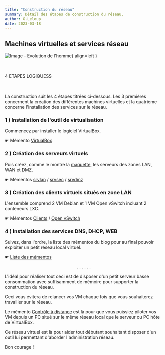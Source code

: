 ```yaml
---
title: "Construction du réseau"
summary: Détail des étapes de construction du réseau.
author: G.Leloup
date: 2023-03-18
---
```


## Machines virtuelles et services réseau

![Image - Evolution de l'homme](../images/2023/03/evolution.png){ align=left }

&nbsp;  
&nbsp;  
4 ETAPES LOGIQUESS  
&nbsp;  
&nbsp;

La construction suit les 4 étapes titrées ci-dessous. Les 3 premières concernent la création des différentes machines virtuelles et la quatrième concerne l'installation des services sur le réseau.

### 1 ) Installation de l'outil de virtualisation

Commencez par installer le logiciel VirtualBox.

&#9755; Mémento [VirtualBox](../blog/posts/virtualbox-installation.md)

### 2 ) Création des serveurs virtuels

Puis créez, comme le montre la [maquette](../images/2018/05/maquette-base-ipfire.png), les serveurs des zones LAN, WAN et DMZ.

&#9755; Mémentos [srvlan](../blog/posts/serveur-debian12-srvlan-creation.md) / [srvsec](../blog/posts/serveur-ipfire-srvsec-creation.md) / [srvdmz](../blog/posts/serveur-debian12-srvdmz-creation.md)

### 3 ) Création des clients virtuels situés en zone LAN

L'ensemble comprend 2 VM Debian et 1 VM Open vSwitch incluant 2 conteneurs LXC.

&#9755; Mémentos [Clients](../blog/posts/clients-debian12-vm1-vm2-creation.md) / [Open vSwitch](../category/ovs-conteneurs-lxc/)

### 4 ) Installation des services DNS, DHCP, WEB

Suivez, dans l'ordre, la liste des mémentos du blog pour au final pouvoir exploiter un petit réseau local virtuel.

&#9755; [Liste des mémentos](../blog/page-liste-des-mementos.md)

<center> . . . . . . </center>

L'idéal pour réaliser tout ceci est de disposer d'un petit serveur basse consommation avec suffisamment de mémoire pour supporter la construction du réseau.

Ceci vous évitera de relancer vos VM chaque fois que vous souhaiterez travailler sur le réseau.

Le mémento [Contrôle à distance](../blog/posts/controle-distant-debian12.md) est là pour que vous puissiez piloter vos VM depuis un PC situé sur le même réseau local que le serveur ou PC hôte de VirtualBox.

Ce réseau virtuel est là pour aider tout débutant souhaitant disposer d'un outil lui permettant d'aborder l'administration réseau.

Bon courage !
